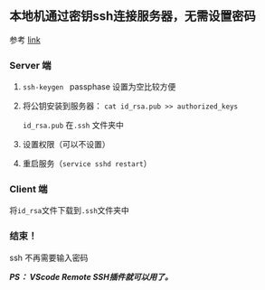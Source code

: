 ## 本地机通过密钥ssh连接服务器，无需设置密码

参考 [link](https://www.jianshu.com/p/bc6e98d803af)

### Server 端

1. `ssh-keygen `    passphase 设置为空比较方便

2. 将公钥安装到服务器： `cat id_rsa.pub >> authorized_keys`

   `id_rsa.pub` 在`.ssh` 文件夹中

3. 设置权限（可以不设置）

4. 重启服务（`service sshd restart`）

### Client 端

将`id_rsa`文件下载到`.ssh`文件夹中

### 结束！

ssh 不再需要输入密码



***PS： VScode Remote SSH插件就可以用了。***



